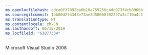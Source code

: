 ```yaml
---
ms.openlocfilehash: cdce0f37092ba6b10a759258c4dc073f4cb8966b
ms.sourcegitcommit: 1bb00d2f4343e73ae8d58668f02297a3cf10a4c1
ms.translationtype: HT
ms.contentlocale: zh-CN
ms.lasthandoff: 06/15/2019
ms.locfileid: "63877334"
---
```

Microsoft Visual Studio 2008